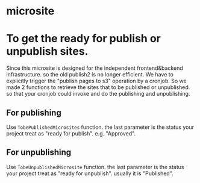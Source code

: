 # microsite

# To get the ready for publish or unpublish sites.

Since this microsite is designed for the independent frontend&backend infrastructure. so the old publish2 is no longer efficient. We have to explicitly trigger the "publish pages to s3" operation by a cronjob. So we made 2 functions to retrieve the sites that to be published or unpublished. so that your cronjob could invoke and do the publishing and unpublishing.

## For publishing
Use `TobePublishedMicrosites` function. the last parameter is the status your project treat as "ready for publish". e.g. "Approved".

## For unpublishing
Use `TobeUnpublishedMicrosite` function. the last parameter is the status your project treat as "ready for unpublish". usually it is "Published".

